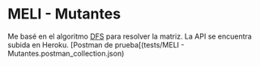 # MELI - Mutantes

Me basé en el algoritmo [DFS](https://es.wikipedia.org/wiki/B%C3%BAsqueda_en_profundidad) para resolver la matriz.
La API se encuentra subida en Heroku. [Postman de prueba[(tests/MELI - Mutantes.postman_collection.json)
